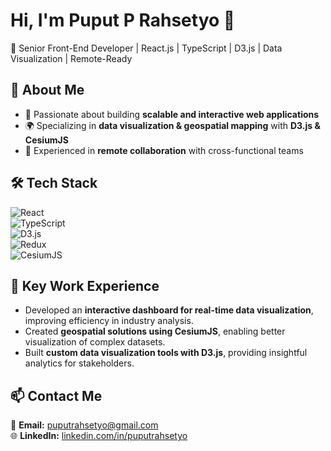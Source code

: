 # Hi, I'm Puput P Rahsetyo 👋  
🚀 Senior Front-End Developer | React.js | TypeScript | D3.js | Data Visualization | Remote-Ready  

## 🔹 About Me  
- 🎯 Passionate about building **scalable and interactive web applications**  
- 🌍 Specializing in **data visualization & geospatial mapping** with **D3.js & CesiumJS**  
- 🤝 Experienced in **remote collaboration** with cross-functional teams  

## 🛠 Tech Stack  
![React](https://img.shields.io/badge/React-blue?logo=react)  
![TypeScript](https://img.shields.io/badge/TypeScript-blue?logo=typescript)  
![D3.js](https://img.shields.io/badge/D3.js-orange?logo=d3.js)  
![Redux](https://img.shields.io/badge/Redux-purple?logo=redux)  
![CesiumJS](https://img.shields.io/badge/CesiumJS-green?logo=cesium)  

## 🚀 Key Work Experience  
- Developed an **interactive dashboard for real-time data visualization**, improving efficiency in industry analysis.  
- Created **geospatial solutions using CesiumJS**, enabling better visualization of complex datasets.  
- Built **custom data visualization tools with D3.js**, providing insightful analytics for stakeholders.  

## 📫 Contact Me  
📧 **Email:** puputrahsetyo@gmail.com  
🌐 **LinkedIn:** [linkedin.com/in/puputrahsetyo](#)  



<!--
**puputrahsetyo/puputrahsetyo** is a ✨ _special_ ✨ repository because its `README.md` (this file) appears on your GitHub profile.

Here are some ideas to get you started:

- 🔭 I’m currently working on ...
- 🌱 I’m currently learning ...
- 👯 I’m looking to collaborate on ...
- 🤔 I’m looking for help with ...
- 💬 Ask me about ...
- 📫 How to reach me: ...
- 😄 Pronouns: ...
- ⚡ Fun fact: ...
-->
